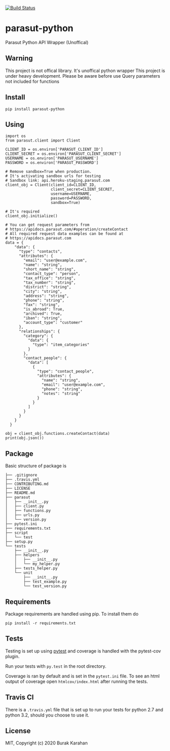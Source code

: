 [![Build Status](https://travis-ci.org/MarlonJD/parasut-python.svg?branch=master)](https://travis-ci.org/MarlonJD/parasut-python)

parasut-python
==========================
Parasut Python API Wrapper (Unoffical)

## Warning
This project is not offical library. It's unoffical python wrapper
This project is under heavy development. Please be aware before use
Query parameters not included for functions

## Install
```
pip install parasut-python
```


## Using
```
import os
from parasut.client import Client

CLIENT_ID = os.environ['PARASUT_CLIENT_ID']
CLIENT_SECRET = os.environ['PARASUT_CLIENT_SECRET']
USERNAME = os.environ['PARASUT_USERNAME']
PASSWORD = os.environ['PARASUT_PASSWORD']

# Remove sandbox=True when production.
# It's activating sandbox urls for testing
# Sandbox link: api.heroku-staging.parasut.com
client_obj = Client(client_id=CLIENT_ID,
                    client_secret=CLIENT_SECRET,
                    username=USERNAME,
                    password=PASSWORD,
                    sandbox=True)

# It's required
client_obj.initialize()

# You can get request parameters from
# https://apidocs.parasut.com/#operation/createContact
# All required request data examples can be found at
# https://apidocs.parasut.com
data = {
    "data": {
      "type": "contacts",
      "attributes": {
        "email": "user@example.com",
        "name": "string",
        "short_name": "string",
        "contact_type": "person",
        "tax_office": "string",
        "tax_number": "string",
        "district": "string",
        "city": "string",
        "address": "string",
        "phone": "string",
        "fax": "string",
        "is_abroad": True,
        "archived": True,
        "iban": "string",
        "account_type": "customer"
      },
      "relationships": {
        "category": {
          "data": {
            "type": "item_categories"
          }
        },
        "contact_people": {
          "data": [
            {
              "type": "contact_people",
              "attributes": {
                "name": "string",
                "email": "user@example.com",
                "phone": "string",
                "notes": "string"
              }
            }
          ]
        }
      }
    }
  }

obj = client_obj.functions.createContact(data)
print(obj.json())
```

## Package

Basic structure of package is

```
├── .gitignore
├── .travis.yml
├── CONTRIBUTING.md
├── LICENSE
├── README.md
├── parasut
│   ├── __init__.py
│   ├── client.py
│   ├── functions.py
│   ├── urls.py
│   └── version.py
├── pytest.ini
├── requirements.txt
├── script
│   └── test
├── setup.py
└── tests
    ├── __init__.py
    ├── helpers
    │   ├── __init__.py
    │   └── my_helper.py
    ├── tests_helper.py
    └── unit
        ├── __init__.py
        ├── test_example.py
        └── test_version.py
```

## Requirements

Package requirements are handled using pip. To install them do

```
pip install -r requirements.txt
```

## Tests

Testing is set up using [pytest](http://pytest.org) and coverage is handled
with the pytest-cov plugin.

Run your tests with ```py.test``` in the root directory.

Coverage is ran by default and is set in the ```pytest.ini``` file.
To see an html output of coverage open ```htmlcov/index.html``` after running the tests.

## Travis CI

There is a ```.travis.yml``` file that is set up to run your tests for python 2.7
and python 3.2, should you choose to use it.

## License
MIT, Copyright (c) 2020 Burak Karahan
